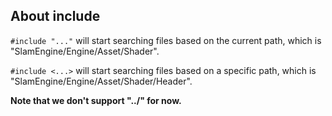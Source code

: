 ## About include

`#include "..."` will start searching files based on the current path, which is "SlamEngine/Engine/Asset/Shader".

`#include <...>` will start searching files based on a specific path, which is "SlamEngine/Engine/Asset/Shader/Header".

**Note that we don't support "../" for now.**
